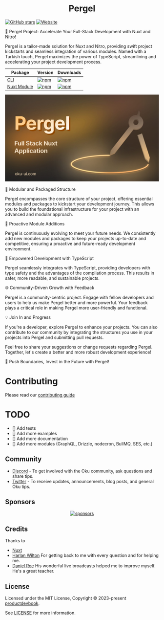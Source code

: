 <h1 align='center'>Pergel</h1>

<a href="https://github.com/oku-ui/pergel" target="__blank"><img alt="GitHub stars" src="https://img.shields.io/github/stars/oku-ui/pergel?flat&colorA=002438&colorB=28CF8D"></a>
<span> <a href="https://oku-ui.com/pergel"><img src="https://img.shields.io/badge/Open%20Documentation-18181B" alt="Website"></a> </span>
</p>

🚀 Pergel Project: Accelerate Your Full-Stack Development with Nuxt and Nitro!

Pergel is a tailor-made solution for Nuxt and Nitro, providing swift project kickstarts and seamless integration of various modules. Named with a Turkish touch, Pergel maximizes the power of TypeScript, streamlining and accelerating your project development process.
</p>


| Package | Version | Downloads |
|---------|---------|-----------|
| [CLI](https://www.npmjs.com/package/pergel) | [![npm](https://img.shields.io/npm/v/pergel?style=flat&colorA=002438&colorB=28CF8D)](https://www.npmjs.com/package/pergel) | [![npm](https://img.shields.io/npm/dm/pergel?flat&colorA=002438&colorB=28CF8D)](https://www.npmjs.com/package/pergel) |
| [Nuxt Module](https://www.npmjs.com/package/@pergel/nuxt) | [![npm](https://img.shields.io/npm/v/@pergel/nuxt?style=flat&colorA=002438&colorB=28CF8D)](https://www.npmjs.com/package/@pergel/nuxt) | [![npm](https://img.shields.io/npm/dm/@pergel/nuxt?flat&colorA=002438&colorB=28CF8D)](https://www.npmjs.com/package/@pergel/nuxt) |

![Pergel Cover](./.github/assets/pergel-cover.jpg)


🧰 Modular and Packaged Structure

Pergel encompasses the core structure of your project, offering essential modules and packages to kickstart your development journey. This allows you to build the foundational infrastructure for your project with an advanced and modular approach.

🚨 Proactive Module Additions

Pergel is continuously evolving to meet your future needs. We consistently add new modules and packages to keep your projects up-to-date and competitive, ensuring a proactive and future-ready development environment.

🚀 Empowered Development with TypeScript

Pergel seamlessly integrates with TypeScript, providing developers with type safety and the advantages of the compilation process. This results in safer, more readable, and sustainable projects.

🌐 Community-Driven Growth with Feedback

Pergel is a community-centric project. Engage with fellow developers and users to help us make Pergel better and more powerful. Your feedback plays a critical role in making Pergel more user-friendly and functional.

💡 Join In and Progress

If you're a developer, explore Pergel to enhance your projects. You can also contribute to our community by integrating the structures you use in your projects into Pergel and submitting pull requests.

Feel free to share your suggestions or change requests regarding Pergel. Together, let's create a better and more robust development experience!

🚀 Push Boundaries, Invest in the Future with Pergel!

# Contributing

Please read our [contributing guide](https://github.com/oku-ui/pergel/blob/master/CONTRIBUTING.md)

# TODO

- [] Add tests
- [] Add more examples
- [] Add more documentation
- [] Add more modules (GraphQL, Drizzle, nodecron, BullMQ, SES, etc.)


## Community

- [Discord](https://chat.productdevbook.com) - To get involved with the Oku community, ask questions and share tips.
- [Twitter](https://twitter.com/oku_ui) - To receive updates, announcements, blog posts, and general Oku tips.

## Sponsors

<p align="center">
  <a href="https://cdn.jsdelivr.net/gh/productdevbook/static/sponsors.svg">
    <img alt="sponsors" src='https://cdn.jsdelivr.net/gh/productdevbook/static/sponsors.svg'/>
  </a>
</p>

## Credits

Thanks to

- [Nuxt](https://nuxtjs.org/)
- [Harlan Wilton](https://github.com/harlan-zw) For getting back to me with every question and for helping me.
- [Daniel Roe](https://github.com/danielroe) His wonderful live broadcasts helped me to improve myself. He's a great teacher.

## License

Licensed under the MIT License, Copyright © 2023-present [productdevbook](https://twitter.com/productdevbook).

See [LICENSE](./LICENSE) for more information.